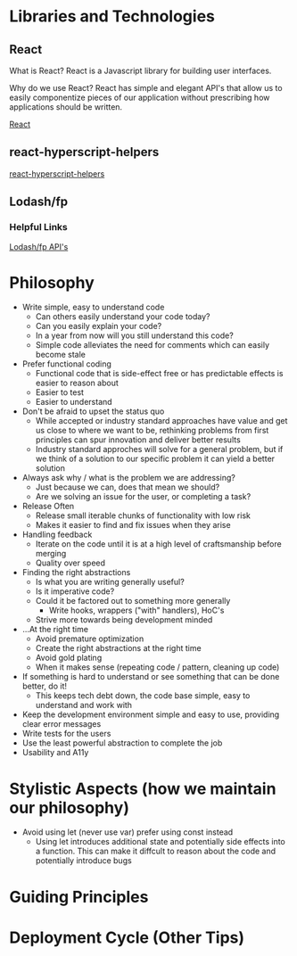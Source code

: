 # Libraries and Technologies
## React
What is React?
React is a Javascript library for building user interfaces. 

Why do we use React?
React has simple and elegant API's that allow us to easily componentize pieces of our application without prescribing how applications should be written.
  
[React](https://reactjs.org/docs/getting-started.html)
## react-hyperscript-helpers
[react-hyperscript-helpers](https://github.com/Jador/react-hyperscript-helpers)
## Lodash/fp
### Helpful Links
[Lodash/fp API's](https://gist.github.com/jfmengels/6b973b69c491375117dc)
# Philosophy
* Write simple, easy to understand code
  * Can others easily understand your code today?
  * Can you easily explain your code?
  * In a year from now will you still understand this code?
  * Simple code alleviates the need for comments which can easily become stale
* Prefer functional coding
  * Functional code that is side-effect free or has predictable effects is easier to reason about
  * Easier to test
  * Easier to understand
* Don't be afraid to upset the status quo
  * While accepted or industry standard approaches have value and get us close to where we want to be, rethinking problems from first principles can spur innovation and deliver better results
  * Industry standard approches will solve for a general problem, but if we think of a solution to our specific problem it can yield a better solution
* Always ask why / what is the problem we are addressing?
  * Just because we can, does that mean we should?
  * Are we solving an issue for the user, or completing a task?
* Release Often
  * Release small iterable chunks of functionality with low risk 
  * Makes it easier to find and fix issues when they arise
* Handling feedback
  * Iterate on the code until it is at a high level of craftsmanship before merging
  * Quality over speed
* Finding the right abstractions
  * Is what you are writing generally useful?
  * Is it imperative code? 
  * Could it be factored out to something more generally
    * Write hooks, wrappers ("with" handlers), HoC's
  * Strive more towards being development minded
* ...At the right time
  * Avoid premature optimization
  * Create the right abstractions at the right time
  * Avoid gold plating
  * When it makes sense (repeating code / pattern, cleaning up code)
* If something is hard to understand or see something that can be done better, do it!
  * This keeps tech debt down, the code base simple, easy to understand and work with
* Keep the development environment simple and easy to use, providing clear error messages
* Write tests for the users
* Use the least powerful abstraction to complete the job
* Usability and A11y
# Stylistic Aspects (how we maintain our philosophy)
* Avoid using let (never use var) prefer using const instead 
  * Using let introduces additional state and potentially side effects into a function. This can make it diffcult to reason about the code and potentially introduce bugs
# Guiding Principles 
# Deployment Cycle (Other Tips)